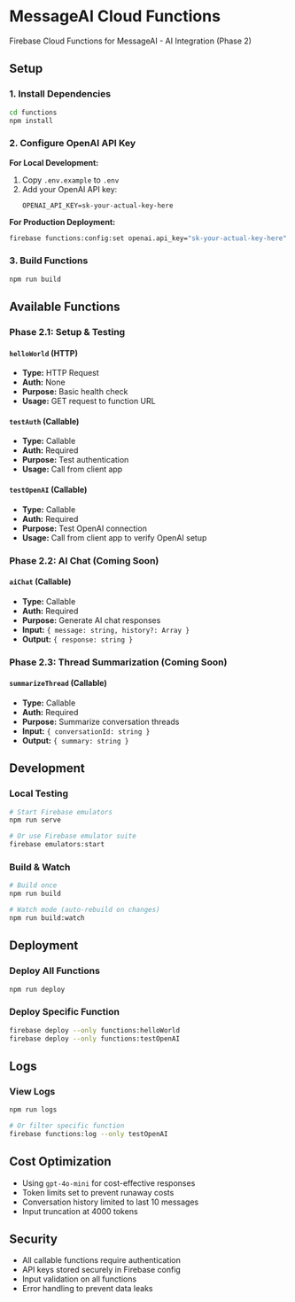 # MessageAI Cloud Functions

Firebase Cloud Functions for MessageAI - AI Integration (Phase 2)

## Setup

### 1. Install Dependencies
```bash
cd functions
npm install
```

### 2. Configure OpenAI API Key

**For Local Development:**
1. Copy `.env.example` to `.env`
2. Add your OpenAI API key:
   ```
   OPENAI_API_KEY=sk-your-actual-key-here
   ```

**For Production Deployment:**
```bash
firebase functions:config:set openai.api_key="sk-your-actual-key-here"
```

### 3. Build Functions
```bash
npm run build
```

## Available Functions

### Phase 2.1: Setup & Testing

#### `helloWorld` (HTTP)
- **Type:** HTTP Request
- **Auth:** None
- **Purpose:** Basic health check
- **Usage:** GET request to function URL

#### `testAuth` (Callable)
- **Type:** Callable
- **Auth:** Required
- **Purpose:** Test authentication
- **Usage:** Call from client app

#### `testOpenAI` (Callable)
- **Type:** Callable
- **Auth:** Required
- **Purpose:** Test OpenAI connection
- **Usage:** Call from client app to verify OpenAI setup

### Phase 2.2: AI Chat (Coming Soon)

#### `aiChat` (Callable)
- **Type:** Callable
- **Auth:** Required
- **Purpose:** Generate AI chat responses
- **Input:** `{ message: string, history?: Array }`
- **Output:** `{ response: string }`

### Phase 2.3: Thread Summarization (Coming Soon)

#### `summarizeThread` (Callable)
- **Type:** Callable
- **Auth:** Required
- **Purpose:** Summarize conversation threads
- **Input:** `{ conversationId: string }`
- **Output:** `{ summary: string }`

## Development

### Local Testing
```bash
# Start Firebase emulators
npm run serve

# Or use Firebase emulator suite
firebase emulators:start
```

### Build & Watch
```bash
# Build once
npm run build

# Watch mode (auto-rebuild on changes)
npm run build:watch
```

## Deployment

### Deploy All Functions
```bash
npm run deploy
```

### Deploy Specific Function
```bash
firebase deploy --only functions:helloWorld
firebase deploy --only functions:testOpenAI
```

## Logs

### View Logs
```bash
npm run logs

# Or filter specific function
firebase functions:log --only testOpenAI
```

## Cost Optimization

- Using `gpt-4o-mini` for cost-effective responses
- Token limits set to prevent runaway costs
- Conversation history limited to last 10 messages
- Input truncation at 4000 tokens

## Security

- All callable functions require authentication
- API keys stored securely in Firebase config
- Input validation on all functions
- Error handling to prevent data leaks


